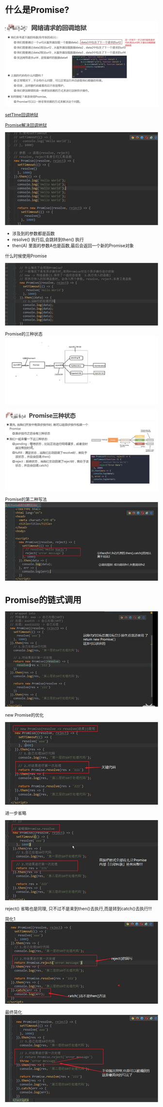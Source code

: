 # 什么是Promise?

![](assets\Promise-1.jpg)



[setTIme回调地狱](http://js.jirengu.com/sawem/1)

[Promise解决回调地狱](http://js.jirengu.com/luduz/1)

![](assets\Promise-2.jpg)

- 涉及到的参数都是函数
- resolve() 执行后,会跳转到then() 执行
- then(A)  里面的参数A也是函数,最后会返回一个新的Promise对象

什么时候使用Promise

![](assets\Promise-3.jpg)



Promise的三种状态![](assets\Promise-5.jpg)

![](assets\Promise-6.jpg)

Promise的第二种写法![](assets\Promise-7.jpg)





# Promise的链式调用

![](assets\Promise-8.jpg)

new Promise的优化

![](assets\Promise-9.jpg)

进一步省略

![](assets\Promise-10.jpg)



reject() 省略也是同理, 只不过不是来到then()去执行,而是转到catch()去执行!!!

简化1![](assets\Promise-11.jpg)

最终简化![](assets\Promise-12.jpg)

